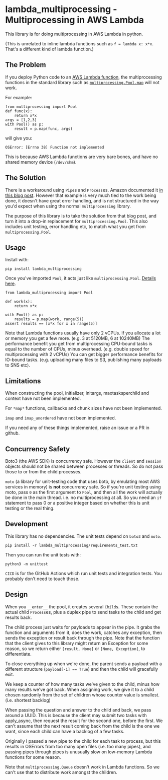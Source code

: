 # lambda_multiprocessing - Multiprocessing in AWS Lambda

This library is for doing multiprocessing in AWS Lambda in python.

(This is unrelated to inline lambda functions such as `f = lambda x: x*x`.
 That's a different kind of lambda function.)

## The Problem

If you deploy Python code to an [AWS Lambda function](https://aws.amazon.com/lambda/),
the multiprocessing functions in the standard library such as [`multiprocessing.Pool.map`](https://docs.python.org/3/library/multiprocessing.html?highlight=multiprocessing%20python%20map%20pool#multiprocessing.pool.Pool.map) will not work.

For example:

```
from multiprocessing import Pool
def func(x):
    return x*x
args = [1,2,3]
with Pool() as p:
    result = p.map(func, args)
```

will give you:

```
OSError: [Errno 38] Function not implemented
```

This is because AWS Lambda functions are very bare bones,
and have no shared memory device (`/dev/shm`).



## The Solution

There is a workaround using `Pipe`s and `Process`es.
Amazon documented it [in this blog post](https://aws.amazon.com/blogs/compute/parallel-processing-in-python-with-aws-lambda/).
However that example is very much tied to the work being done,
it doesn't have great error handling,
and is not structured in the way you'd expect when using the normal `multiprocessing` library.

The purpose of this library is to take the solution from that blog post,
and turn it into a drop-in replacement for `multiprocessing.Pool`.
This also includes unit testing, error handling etc, to match what you get from `multiprocessing.Pool`.

## Usage

Install with:

```
pip install lambda_multiprocessing
```

Once you've imported `Pool`, it acts just like `multiprocessing.Pool`.
[Details here](https://docs.python.org/3/library/multiprocessing.html?highlight=multiprocessing%20python%20map%20pool#module-multiprocessing.pool).

```
from lambda_multiprocessing import Pool

def work(x):
    return x*x

with Pool() as p:
    results = p.map(work, range(5))
assert results == [x*x for x in range(5)]
```

Note that Lambda functions usually have only 2 vCPUs.
If you allocate a lot or memory you get a few more.
(e.g. 3 at 5120MB, 6 at 10240MB)
The performance benefit you get from multiprocessing CPU-bound tasks is equal to the number of CPUs, minus overhead.
(e.g. double speed for multiprocessing with 2 vCPUs)
You can get bigger performance benefits for IO-bound tasks.
(e.g. uploading many files to S3, publishing many payloads to SNS etc).

## Limitations

When constructing the pool, initializer, initargs, maxtasksperchild and context have not been implemented.

For `*map*` functions,
callbacks and chunk sizes have not been implemented.

`imap` and `imap_unordered` have not been implemented.

If you need any of these things implemented, raise an issue or a PR in github.

## Concurrency Safety

Boto3 (the AWS SDK) is concurrency safe.
However the `client` and `session` objects should not be shared between processes or threads.
So do not pass those to or from the child processes.

`moto` (a library for unit-testing code that uses boto, by emulating most AWS services in memory)
is **not** concurrency safe.
So if you're unit testing using moto, pass `0` as the first argument to `Pool`,
and then all the work will actually be done in the main thread.
i.e. no multiprocessing at all.
So you need an `if` statement to pass 0 or a positive integer based on whether this is unit testing or the real thing.

## Development

This library has no dependencies.
The unit tests depend on `boto3` and `moto`.

```
pip install -r lambda_multiprocessing/requirements_test.txt
```

Then you can run the unit tests with:

```
python3 -m unittest
```

`CICD` is for the GitHub Actions which run unit tests and integration tests.
You probably don't need to touch those.

## Design

When you `__enter__` the pool, it creates several `Child`s.
These contain the actual child `Process`es,
plus a duplex pipe to send tasks to the child and get results back.

The child process just waits for payloads to appear in the pipe.
It grabs the function and arguments from it, does the work,
catches any exception, then sends the exception or result back through the pipe.
Note that the function that the client gives to this library might return an Exception for some reason,
so we return either `[result, None]` or `[None, Exception]`, to differentiate.

To close everything up when we're done, the parent sends a payload with a different structure (`payload[-1] == True`)
and then the child will gracefully exit.

We keep a counter of how many tasks we've given to the child, minus how many results we've got back.
When assigning work, we give it to a child chosen randomly from the set of children whose counter value is smallest.
(i.e. shortest backlog)

When passing the question and answer to the child and back, we pass around a UUID.
This is because the client may submit two tasks with apply_async, then request the result for the second one,
before the first.
We can't assume that the next result coming back from the child is the one we want,
since each child can have a backlog of a few tasks.

Originally I passed a new pipe to the child for each task to process,
but this results in OSErrors from too many open files (i.e. too many pipes),
and passing pipes through pipes is unusually slow on low-memory Lambda functions for some reason.

Note that `multiprocessing.Queue` doesn't work in Lambda functions.
So we can't use that to distribute work amongst the children.
